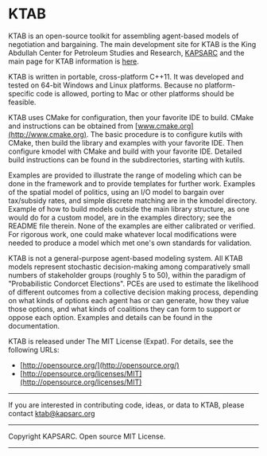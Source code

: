 # KTAB


KTAB is an open-source toolkit for assembling agent-based models of negotiation and bargaining. The main development site for KTAB is the King Abdullah Center for Petroleum Studies and Research, [KAPSARC](http://www.kapsarc.org) and the main page for  KTAB information is [here](http://ktab.kapsarc.org).

KTAB is written in portable, cross-platform C++11. It was developed and tested on 64-bit Windows and Linux platforms. Because no platform-specific code is allowed, porting to Mac or other platforms should be feasible.

KTAB uses CMake for configuration, then your favorite IDE to build. CMake and instructions can be obtained from [www.cmake.org](http://www.cmake.org). The basic procedure is to configure kutils with CMake, then build the library and examples with your favorite IDE. Then configure kmodel with CMake and build with your favorite IDE. Detailed build instructions can be found in the subdirectories, starting with kutils.

Examples are provided to illustrate the range of modeling which can be done in the framework and to provide templates for further work. Examples of the spatial model of politics, using an I/O model to bargain over tax/subsidy rates, and simple discrete matching are in the kmodel directory. Example of how to build models outside the main library structure, as one would do for a custom model, are in the examples directory; see the README file therein. None of the examples are either calibrated or verified. For rigorous work, one could make whatever local modifications were needed to produce a model which met one's own standards for validation. 

KTAB is not a general-purpose agent-based modeling system. All KTAB models represent stochastic decision-making among comparatively small numbers of stakeholder groups (roughly 5 to 50), within the paradigm of "Probabilistic Condorcet Elections". PCEs are used to estimate the likelihood of different outcomes from a collective decision making process, depending on what kinds of options each agent has or can generate, how they value those options, and what kinds of coalitions they can form to support or oppose each option. Examples and details can be found in the documentation.

KTAB is released under The MIT License (Expat).
For details, see the following URLs:

- [http://opensource.org/](http://opensource.org/)
- [http://opensource.org/licenses/MIT](http://opensource.org/licenses/MIT)


----------


If you are interested in contributing code, ideas, or
data to KTAB, please contact ktab@kapsarc.org

----------

Copyright KAPSARC. Open source MIT License.

----------